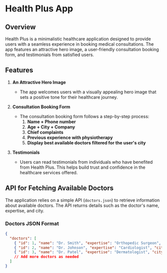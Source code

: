 # Health Plus App

## Overview

Health Plus is a minimalistic healthcare application designed to provide users with a seamless experience in booking medical consultations. The app features an attractive hero image, a user-friendly consultation booking form, and testimonials from satisfied users.

## Features

1. **An Attractive Hero Image**
   - The app welcomes users with a visually appealing hero image that sets a positive tone for their healthcare journey.

2. **Consultation Booking Form**
   - The consultation booking form follows a step-by-step process:
     1. **Name + Phone number**
     2. **Age + City + Company**
     3. **Chief complaints**
     4. **Previous experience with physiotherapy**
     5. **Display best available doctors filtered for the user's city**

3. **Testimonials**
   - Users can read testimonials from individuals who have benefited from Health Plus. This helps build trust and confidence in the healthcare services offered.

## API for Fetching Available Doctors

The application relies on a simple API (`doctors.json`) to retrieve information about available doctors. The API returns details such as the doctor's name, expertise, and city.

### Doctors JSON Format

```json
{
  "doctors": [
    { "id": 1, "name": "Dr. Smith", "expertise": "Orthopedic Surgeon", "city": "New York" },
    { "id": 2, "name": "Dr. Johnson", "expertise": "Cardiologist", "city": "New York" },
    { "id": 3, "name": "Dr. Patel", "expertise": "Dermatologist", "city": "Los Angeles" }
    // Add more doctors as needed
  ]
}
